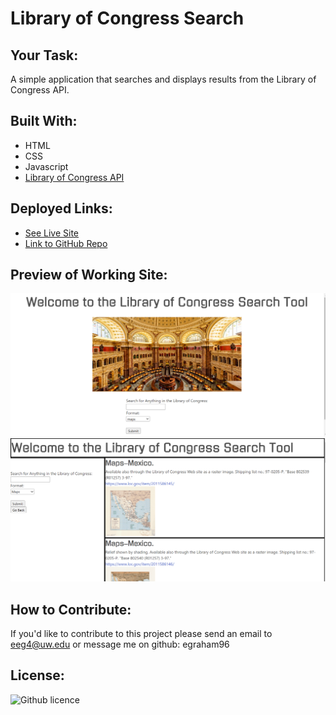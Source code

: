 # Library of Congress Search

## Your Task:
A simple application that searches and displays results from the Library of Congress API.

## Built With:
* HTML
* CSS
* Javascript
* [Library of Congress API](https://libraryofcongress.github.io/data-exploration/index.html)

## Deployed Links:
* [See Live Site](https://egraham96.github.io/Library-of-Congress-Search/)
* [Link to GitHub Repo](https://github.com/egraham96/Library-of-Congress-Search)
                                                                                        
## Preview of Working Site:
![Screenshot of Deployed Application](assets/ScreenshotofDeployedApplication.PNG)
![Screenshot of Deployed Application](assets/AnotherScreenshotofDeployedApplication.PNG)

## How to Contribute:
If you'd like to contribute to this project please send an email to eeg4@uw.edu or message me on github: egraham96

## License:
![Github licence](http://img.shields.io/badge/license-MIT-blue.svg)
